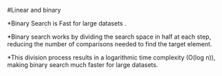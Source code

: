 #Linear and binary

*Binary Search  is  Fast for large datasets .

*Binary search works by dividing the search space in half at each step, reducing the number of comparisons needed to find the target element.

*This division process results in a logarithmic time complexity (O(log n)), making binary search much faster for large datasets.
